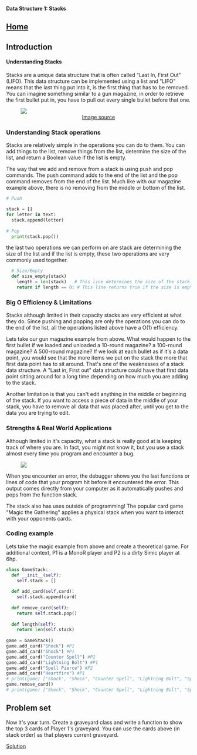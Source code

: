 **Data Structure 1: Stacks**

[Home](../welcome.md)
---

## **Introduction**
#### Understanding Stacks

Stacks are a unique data structure that is often called "Last In, First Out" (LIFO). This data structure can be implemented using a list and "LIFO" means that the last thing put into it, is the first thing that has to be removed. You can imagine something similar to a gun magazine, in order to retrieve the first bullet put in, you have to pull out every single bullet before that one.

<!-- Stack image -->
<figure>
<img src="https://miro.medium.com/max/1280/0*SESFJYWU5a-3XM9m.gif">
<figcaption align= "center"> <a href=https://medium.com/@1991dharapatel/javascript-stacks-and-queues-136fabab8359>Image source</a></figcaption>
</figure>

### Understanding Stack operations

Stacks are relatively simple in the operations you can do to them. You can add things to the list, remove things from the list, determine the size of the list, and return a Boolean value if the list is empty.

The way that we add and remove from a stack is using push and pop commands. The push command adds to the end of the list and the pop command removes from the end of the list. Much like with our magazine example above, there is no removing from the middle or bottom of the list.

```python
# Push

stack = []
for letter in text:
  stack.append(letter)
  
# Pop
  print(stack.pop())
```

the last two operations we can perform on are stack are determining the size of the list and if the list is empty, these two operations are very commonly used together.

```python
  # Size/Empty
  def size_empty(stack)
    length = len(stack)   # This line determines the size of the stack.
    return if length == 0: # This line returns true if the size is empty.
```

### Big O Efficiency & Limitations

Stacks although limited in their capacity stacks are very efficient at what they do. Since pushing and popping are only the operations you can do to the end of the list, all the operations listed above have a O(1) efficiency.

Lets take our gun magazine example from above. What would happen to the first bullet if we loaded and unloaded a 10-round magazine? a 100-round magazine? A 500-round magazine? If we look at each bullet as if it's a data point, you would see that the more items we put on the stack the more that first data point has to sit around. That's one of the weaknesses of a stack data structure. A "Last in, First out" data structure could have that first data point sitting around for a long time depending on how much you are adding to the stack.

Another limitation is that you can't edit anything in the middle or beginning of the stack. If you want to access a piece of data in the middle of your stack, you have to remove all data that was placed after, until you get to the data you are trying to edit.

### Strengths & Real World Applications

Although limited in it's capacity, what a stack is really good at is keeping track of where you are. In fact, you might not know it, but you use a stack almost every time you program and encounter a bug.

<!-- Stack image -->
<figure>
<img src="https://i.stack.imgur.com/Kq1GU.png">
</figure>

When you encounter an error, the debugger shows you the last functions or lines of code that your program hit before it encountered the error. This output comes directly from your computer as it automatically pushes and pops from the function stack.

The stack also has uses outside of programming! The popular card game "Magic the Gathering" applies a physical stack when you want to interact with your opponents cards. 

### Coding example

Lets take the magic example from above and create a theoretical game. For additional context, P1 is a MonoR player and P2 is a dirty Simic player at 6hp.

```python
class GameStack:
  def __init__(self):
    self.stack = []
    
  def add_card(self,card):
    self.stack.append(card)
  
  def remove_card(self):
    return self.stack.pop()
    
  def length(self):
    return len(self.stack)
  
game = GameStack()
game.add_card("Shock") #P1
game.add_card("Shock") #P1
game.add_card("Counter Spell") #P2
game.add_card("Lightning Bolt") #P1
game.add_card("Spell Pierce") #P2
game.add_card("Heartfire") #P1
# print(game) ["Shock", "Shock", "Counter Spell", "Lightning Bolt", "Spell Pierece", "Heartfire"]
game.remove_card()
# print(game) ["Shock", "Shock", "Counter Spell", "Lightning Bolt", "Spell Pierece"]
```

## Problem set

Now it's your turn. Create a graveyard class and write a function to show the top 3 cards of Player 1's graveyard. You can use the cards above (in stack order) as that players current graveyard.

[Solution](StackAnswers.md)
